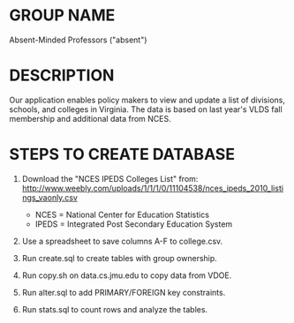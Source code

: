 # GROUP NAME

Absent-Minded Professors ("absent")


# DESCRIPTION

Our application enables policy makers to view and update a list of divisions,
schools, and colleges in Virginia. The data is based on last year's VLDS fall
membership and additional data from NCES.


# STEPS TO CREATE DATABASE

1. Download the "NCES IPEDS Colleges List" from:
http://www.weebly.com/uploads/1/1/1/0/11104538/nces_ipeds_2010_listings_vaonly.csv

   * NCES = National Center for Education Statistics
   * IPEDS = Integrated Post Secondary Education System

2. Use a spreadsheet to save columns A-F to college.csv.

3. Run create.sql to create tables with group ownership.

4. Run copy.sh on data.cs.jmu.edu to copy data from VDOE.

5. Run alter.sql to add PRIMARY/FOREIGN key constraints.

6. Run stats.sql to count rows and analyze the tables.
